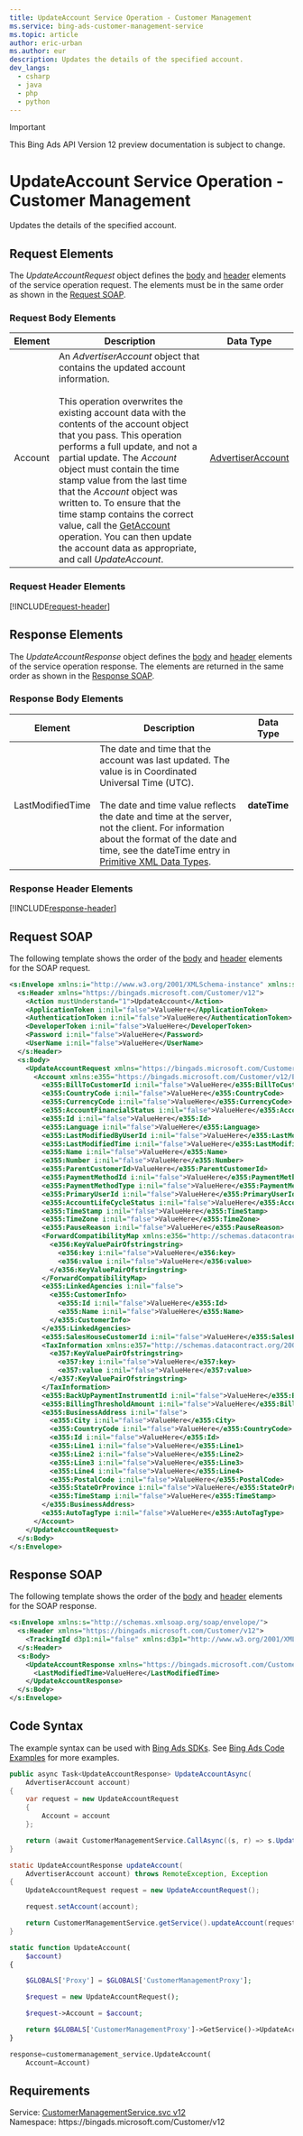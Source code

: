```yaml
---
title: UpdateAccount Service Operation - Customer Management
ms.service: bing-ads-customer-management-service
ms.topic: article
author: eric-urban
ms.author: eur
description: Updates the details of the specified account.
dev_langs: 
  - csharp
  - java
  - php
  - python
---
```

> [!IMPORTANT]
> This Bing Ads API Version 12 preview documentation is subject to change.

# UpdateAccount Service Operation - Customer Management
Updates the details of the specified account.

## <a name="request"></a>Request Elements
The *UpdateAccountRequest* object defines the [body](#request-body) and [header](#request-header) elements of the service operation request. The elements must be in the same order as shown in the [Request SOAP](#request-soap). 

### <a name="request-body"></a>Request Body Elements

|Element|Description|Data Type|
|-----------|---------------|-------------|
|<a name="account"></a>Account|An *AdvertiserAccount* object that contains the updated account information.<br /><br />This operation overwrites the existing account data with the contents of the account object that you pass. This operation performs a full update, and not a partial update. The *Account* object must contain the time stamp value from the last time that the *Account* object was written to. To ensure that the time stamp contains the correct value, call the [GetAccount](../customer-management-service/getaccount.md) operation. You can then update the account data as appropriate, and call *UpdateAccount*.|[AdvertiserAccount](advertiseraccount.md)|

### <a name="request-header"></a>Request Header Elements
[!INCLUDE[request-header](./includes/request-header.md)]

## <a name="response"></a>Response Elements
The *UpdateAccountResponse* object defines the [body](#response-body) and [header](#response-header) elements of the service operation response. The elements are returned in the same order as shown in the [Response SOAP](#response-soap).

### <a name="response-body"></a>Response Body Elements

|Element|Description|Data Type|
|-----------|---------------|-------------|
|<a name="lastmodifiedtime"></a>LastModifiedTime|The date and time that the account was last updated. The value is in Coordinated Universal Time (UTC).<br/><br/> The date and time value reflects the date and time at the server, not the client. For information about the format of the date and time, see the dateTime entry in [Primitive XML Data Types](https://go.microsoft.com/fwlink/?linkid=859198).|**dateTime**|

### <a name="response-header"></a>Response Header Elements
[!INCLUDE[response-header](./includes/response-header.md)]

## <a name="request-soap"></a>Request SOAP
The following template shows the order of the [body](#request-body) and [header](#request-header) elements for the SOAP request.

```xml
<s:Envelope xmlns:i="http://www.w3.org/2001/XMLSchema-instance" xmlns:s="http://schemas.xmlsoap.org/soap/envelope/">
  <s:Header xmlns="https://bingads.microsoft.com/Customer/v12">
    <Action mustUnderstand="1">UpdateAccount</Action>
    <ApplicationToken i:nil="false">ValueHere</ApplicationToken>
    <AuthenticationToken i:nil="false">ValueHere</AuthenticationToken>
    <DeveloperToken i:nil="false">ValueHere</DeveloperToken>
    <Password i:nil="false">ValueHere</Password>
    <UserName i:nil="false">ValueHere</UserName>
  </s:Header>
  <s:Body>
    <UpdateAccountRequest xmlns="https://bingads.microsoft.com/Customer/v12">
      <Account xmlns:e355="https://bingads.microsoft.com/Customer/v12/Entities" i:nil="false">
        <e355:BillToCustomerId i:nil="false">ValueHere</e355:BillToCustomerId>
        <e355:CountryCode i:nil="false">ValueHere</e355:CountryCode>
        <e355:CurrencyCode i:nil="false">ValueHere</e355:CurrencyCode>
        <e355:AccountFinancialStatus i:nil="false">ValueHere</e355:AccountFinancialStatus>
        <e355:Id i:nil="false">ValueHere</e355:Id>
        <e355:Language i:nil="false">ValueHere</e355:Language>
        <e355:LastModifiedByUserId i:nil="false">ValueHere</e355:LastModifiedByUserId>
        <e355:LastModifiedTime i:nil="false">ValueHere</e355:LastModifiedTime>
        <e355:Name i:nil="false">ValueHere</e355:Name>
        <e355:Number i:nil="false">ValueHere</e355:Number>
        <e355:ParentCustomerId>ValueHere</e355:ParentCustomerId>
        <e355:PaymentMethodId i:nil="false">ValueHere</e355:PaymentMethodId>
        <e355:PaymentMethodType i:nil="false">ValueHere</e355:PaymentMethodType>
        <e355:PrimaryUserId i:nil="false">ValueHere</e355:PrimaryUserId>
        <e355:AccountLifeCycleStatus i:nil="false">ValueHere</e355:AccountLifeCycleStatus>
        <e355:TimeStamp i:nil="false">ValueHere</e355:TimeStamp>
        <e355:TimeZone i:nil="false">ValueHere</e355:TimeZone>
        <e355:PauseReason i:nil="false">ValueHere</e355:PauseReason>
        <ForwardCompatibilityMap xmlns:e356="http://schemas.datacontract.org/2004/07/System.Collections.Generic" i:nil="false">
          <e356:KeyValuePairOfstringstring>
            <e356:key i:nil="false">ValueHere</e356:key>
            <e356:value i:nil="false">ValueHere</e356:value>
          </e356:KeyValuePairOfstringstring>
        </ForwardCompatibilityMap>
        <e355:LinkedAgencies i:nil="false">
          <e355:CustomerInfo>
            <e355:Id i:nil="false">ValueHere</e355:Id>
            <e355:Name i:nil="false">ValueHere</e355:Name>
          </e355:CustomerInfo>
        </e355:LinkedAgencies>
        <e355:SalesHouseCustomerId i:nil="false">ValueHere</e355:SalesHouseCustomerId>
        <TaxInformation xmlns:e357="http://schemas.datacontract.org/2004/07/System.Collections.Generic" i:nil="false">
          <e357:KeyValuePairOfstringstring>
            <e357:key i:nil="false">ValueHere</e357:key>
            <e357:value i:nil="false">ValueHere</e357:value>
          </e357:KeyValuePairOfstringstring>
        </TaxInformation>
        <e355:BackUpPaymentInstrumentId i:nil="false">ValueHere</e355:BackUpPaymentInstrumentId>
        <e355:BillingThresholdAmount i:nil="false">ValueHere</e355:BillingThresholdAmount>
        <e355:BusinessAddress i:nil="false">
          <e355:City i:nil="false">ValueHere</e355:City>
          <e355:CountryCode i:nil="false">ValueHere</e355:CountryCode>
          <e355:Id i:nil="false">ValueHere</e355:Id>
          <e355:Line1 i:nil="false">ValueHere</e355:Line1>
          <e355:Line2 i:nil="false">ValueHere</e355:Line2>
          <e355:Line3 i:nil="false">ValueHere</e355:Line3>
          <e355:Line4 i:nil="false">ValueHere</e355:Line4>
          <e355:PostalCode i:nil="false">ValueHere</e355:PostalCode>
          <e355:StateOrProvince i:nil="false">ValueHere</e355:StateOrProvince>
          <e355:TimeStamp i:nil="false">ValueHere</e355:TimeStamp>
        </e355:BusinessAddress>
        <e355:AutoTagType i:nil="false">ValueHere</e355:AutoTagType>
      </Account>
    </UpdateAccountRequest>
  </s:Body>
</s:Envelope>
```

## <a name="response-soap"></a>Response SOAP
The following template shows the order of the [body](#response-body) and [header](#response-header) elements for the SOAP response.

```xml
<s:Envelope xmlns:s="http://schemas.xmlsoap.org/soap/envelope/">
  <s:Header xmlns="https://bingads.microsoft.com/Customer/v12">
    <TrackingId d3p1:nil="false" xmlns:d3p1="http://www.w3.org/2001/XMLSchema-instance">ValueHere</TrackingId>
  </s:Header>
  <s:Body>
    <UpdateAccountResponse xmlns="https://bingads.microsoft.com/Customer/v12">
      <LastModifiedTime>ValueHere</LastModifiedTime>
    </UpdateAccountResponse>
  </s:Body>
</s:Envelope>
```

## <a name="example"></a>Code Syntax
The example syntax can be used with [Bing Ads SDKs](~/guides/client-libraries.md). See [Bing Ads Code Examples](~/guides/code-examples.md) for more examples.
```csharp
public async Task<UpdateAccountResponse> UpdateAccountAsync(
	AdvertiserAccount account)
{
	var request = new UpdateAccountRequest
	{
		Account = account
	};

	return (await CustomerManagementService.CallAsync((s, r) => s.UpdateAccountAsync(r), request));
}
```
```java
static UpdateAccountResponse updateAccount(
	AdvertiserAccount account) throws RemoteException, Exception
{
	UpdateAccountRequest request = new UpdateAccountRequest();

	request.setAccount(account);

	return CustomerManagementService.getService().updateAccount(request);
}
```
```php
static function UpdateAccount(
	$account)
{

	$GLOBALS['Proxy'] = $GLOBALS['CustomerManagementProxy'];

	$request = new UpdateAccountRequest();

	$request->Account = $account;

	return $GLOBALS['CustomerManagementProxy']->GetService()->UpdateAccount($request);
}
```
```python
response=customermanagement_service.UpdateAccount(
	Account=Account)
```

## Requirements
Service: [CustomerManagementService.svc v12](https://clientcenter.api.bingads.microsoft.com/Api/CustomerManagement/v12/CustomerManagementService.svc)  
Namespace: https\://bingads.microsoft.com/Customer/v12  

